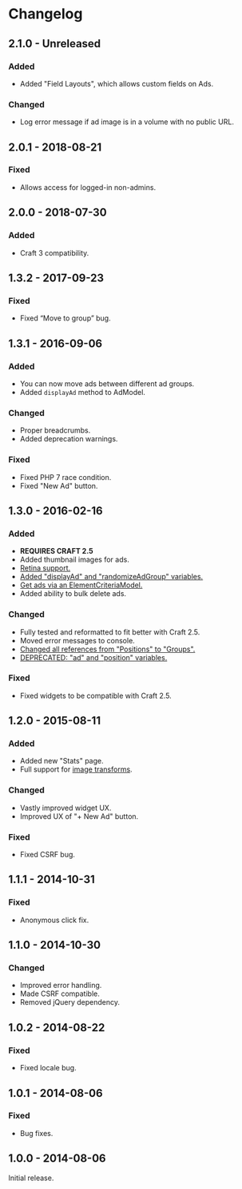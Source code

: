 # Changelog

## 2.1.0 - Unreleased

### Added
- Added "Field Layouts", which allows custom fields on Ads.

### Changed
- Log error message if ad image is in a volume with no public URL.

## 2.0.1 - 2018-08-21

### Fixed
- Allows access for logged-in non-admins.

## 2.0.0 - 2018-07-30

### Added
- Craft 3 compatibility.

## 1.3.2 - 2017-09-23

### Fixed
- Fixed “Move to group” bug.

## 1.3.1 - 2016-09-06

### Added
- You can now move ads between different ad groups.
- Added `displayAd` method to AdModel.

### Changed
- Proper breadcrumbs.
- Added deprecation warnings.

### Fixed
- Fixed PHP 7 race condition.
- Fixed "New Ad" button.

## 1.3.0 - 2016-02-16

### Added
- **REQUIRES CRAFT 2.5**
- Added thumbnail images for ads.
- [Retina support.](https://www.doublesecretagency.com/plugins/ad-wizard/docs/image-transforms#retina-support)
- [Added "displayAd" and "randomizeAdGroup" variables.](https://www.doublesecretagency.com/plugins/ad-wizard/docs/embedding-your-ads)
- [Get ads via an ElementCriteriaModel.](https://www.doublesecretagency.com/plugins/ad-wizard/docs/embedding-your-ads#get-ads-via-an-ecm)
- Added ability to bulk delete ads.

### Changed
- Fully tested and reformatted to fit better with Craft 2.5.
- Moved error messages to console.
- [Changed all references from "Positions" to "Groups".](https://www.doublesecretagency.com/plugins/ad-wizard/docs/positions-has-changed-to-groups)
- [DEPRECATED: "ad" and "position" variables.](https://www.doublesecretagency.com/plugins/ad-wizard/docs/embedding-your-ads)

### Fixed
- Fixed widgets to be compatible with Craft 2.5.

## 1.2.0 - 2015-08-11

### Added
- Added new "Stats" page.
- Full support for [image transforms](https://www.doublesecretagency.com/plugins/ad-wizard/docs/image-transforms).

### Changed
- Vastly improved widget UX.
- Improved UX of "+ New Ad" button.

### Fixed
- Fixed CSRF bug.

## 1.1.1 - 2014-10-31

### Fixed
- Anonymous click fix.

## 1.1.0 - 2014-10-30

### Changed
- Improved error handling.
- Made CSRF compatible.
- Removed jQuery dependency.

## 1.0.2 - 2014-08-22

### Fixed
- Fixed locale bug.

## 1.0.1 - 2014-08-06

### Fixed
- Bug fixes.

## 1.0.0 - 2014-08-06

Initial release.
